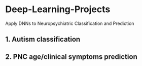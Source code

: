 # Deep-Learning-Projects
Apply DNNs to Neuropsychiatric Classification and Prediction

## 1. Autism classification


## 2. PNC age/clinical symptoms prediction
